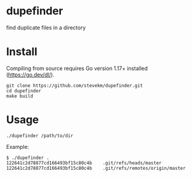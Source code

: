 # dupefinder
find duplicate files in a directory

# Install

Compiling from source requires Go version 1.17+ installed (https://go.dev/dl/).

```
git clone https://github.com/stevekm/dupefinder.git
cd dupefinder
make build
```

# Usage

```
./dupefinder /path/to/dir
```

Example:

```
$ ./dupefinder .
122641c2d78877cd166493bf15c80c4b	.git/refs/heads/master
122641c2d78877cd166493bf15c80c4b	.git/refs/remotes/origin/master
```
